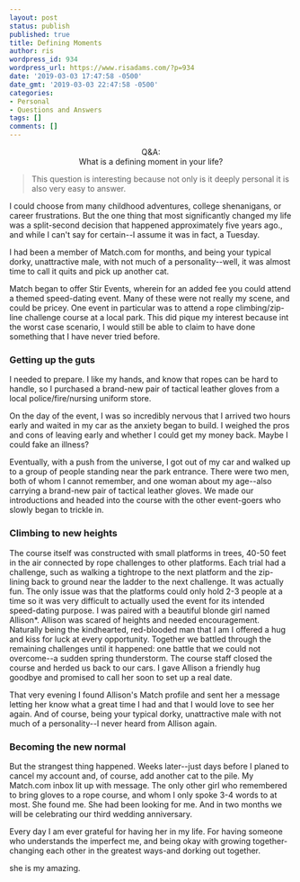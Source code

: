 ```yaml
---
layout: post
status: publish
published: true
title: Defining Moments
author: ris
wordpress_id: 934
wordpress_url: https://www.risadams.com/?p=934
date: '2019-03-03 17:47:58 -0500'
date_gmt: '2019-03-03 22:47:58 -0500'
categories:
- Personal
- Questions and Answers
tags: []
comments: []
---
```

<p><!-- wp:cover {"url":"https://www.risadams.com/wp-content/uploads/2019/03/web-romantic-couple-sitting-on-the-grass-in-the-P862KB6.jpg","id":935} --></p>
<div class="wp-block-cover has-background-dim" style="background-image:url(https://www.risadams.com/wp-content/uploads/2019/03/web-romantic-couple-sitting-on-the-grass-in-the-P862KB6.jpg)">
<div class="wp-block-cover__inner-container"><!-- wp:paragraph {"align":"center","placeholder":"Write title&hellip;","fontSize":"large"} --></p>
<p style="text-align:center" class="has-large-font-size">Q&amp;A: <br>What is a defining moment in your life?</p>
<p><!-- /wp:paragraph --></div>
</div>
<p><!-- /wp:cover --></p>
<p><!-- wp:quote --></p>
<blockquote class="wp-block-quote"><p>This question is interesting because not only is it deeply personal it is also very easy to answer.</p>
</blockquote>
<p><!-- /wp:quote --></p>
<p><!-- wp:paragraph --></p>
<p>I could choose from many childhood adventures, college shenanigans, or career frustrations.  But the one thing that most significantly changed my life was a split-second decision that happened approximately five years ago., and while I can't say for certain--I assume it was in fact, a Tuesday.</p>
<p><!-- /wp:paragraph --></p>
<p><!-- wp:paragraph --></p>
<p>I had been a member of Match.com for months, and being your typical dorky, unattractive male, with not much of a personality--well, it was almost time to call it quits and pick up another cat.</p>
<p><!-- /wp:paragraph --></p>
<p><!-- wp:paragraph --></p>
<p>Match began to offer Stir Events, wherein for an added fee you could attend a themed speed-dating event.  Many of these were not really my scene, and could be pricey.  One event in particular was to attend a rope climbing/zip-line challenge course at a local park.  This did pique my interest because int the worst case scenario, I would still be able to claim to have done something that I have never tried before.  </p>
<p><!-- /wp:paragraph --></p>
<p><!-- wp:heading {"level":3} --></p>
<h3>Getting up the guts</h3>
<p><!-- /wp:heading --></p>
<p><!-- wp:paragraph --></p>
<p>I needed to prepare.  I like my hands, and know that ropes can be hard to handle, so I purchased a brand-new pair of tactical leather gloves from a local police/fire/nursing uniform store.</p>
<p><!-- /wp:paragraph --></p>
<p><!-- wp:paragraph --></p>
<p>On the day of the event, I was so incredibly nervous that I arrived two hours early and waited in my car as the anxiety began to build. I weighed the pros and cons of leaving early and whether I could get my money back.  Maybe I could fake an illness?</p>
<p><!-- /wp:paragraph --></p>
<p><!-- wp:paragraph --></p>
<p>Eventually, with a push from the universe, I got out of my car and walked up to a group of people standing near the park entrance.  There were two men, both of whom I cannot remember, and one woman about my age--also carrying a brand-new pair of tactical leather gloves.  We made our introductions and headed into the course with the other event-goers who slowly began to trickle in.</p>
<p><!-- /wp:paragraph --></p>
<p><!-- wp:heading {"level":3} --></p>
<h3>Climbing to new heights</h3>
<p><!-- /wp:heading --></p>
<p><!-- wp:paragraph --></p>
<p>The course itself was constructed with small platforms in trees, 40-50 feet in the air connected by rope challenges to other platforms.  Each trial had a challenge, such as walking a tightrope to the next platform and the zip-lining back to ground near the ladder to the next challenge.  It was actually fun. The only issue was that the platforms could only hold 2-3 people at a time so it was very difficult to actually used the event for its intended speed-dating purpose.  I was paired with a beautiful blonde girl named Allison*.  Allison was scared of heights and needed encouragement.  Naturally being the kindhearted, red-blooded man that I am I offered a hug and kiss for luck at every opportunity.  Together we battled through the remaining challenges until it happened: one battle that we could not overcome--a sudden spring thunderstorm.  The course staff closed the course and herded us back to our cars.  I gave Allison a friendly hug goodbye and promised to call her soon to set up a real date.</p>
<p><!-- /wp:paragraph --></p>
<p><!-- wp:paragraph --></p>
<p>That very evening I found Allison's Match profile and sent her a message letting her know what a great time I had and that I would love to see her again.  And of course, being your typical dorky, unattractive male with not much of a personality--I never heard from Allison again.</p>
<p><!-- /wp:paragraph --></p>
<p><!-- wp:heading {"level":3} --></p>
<h3>Becoming the new normal</h3>
<p><!-- /wp:heading --></p>
<p><!-- wp:paragraph --></p>
<p>But the strangest thing happened. Weeks later--just days before I planed to cancel my account and, of course, add another cat to the pile. My Match.com inbox lit up with message.  The only other girl who remembered to bring gloves to a rope course, and whom I only spoke 3-4 words to at most. She found me.  She had been looking for me.  And in two months we will be celebrating our third wedding anniversary.</p>
<p><!-- /wp:paragraph --></p>
<p><!-- wp:paragraph --></p>
<p>Every day I am ever grateful for having her in my life. For having someone who understands the imperfect me, and being okay with growing together-changing each other in the greatest ways-and dorking out together.</p>
<p><!-- /wp:paragraph --></p>
<p><!-- wp:paragraph --></p>
<p>she is my amazing.</p>
<p><!-- /wp:paragraph --></p>
